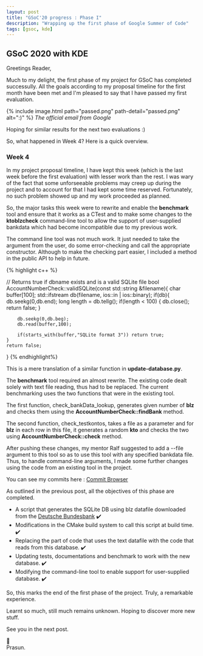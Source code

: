 ```yaml
---
layout: post
title: "GSoC'20 progress : Phase I"
description: "Wrapping up the first phase of Google Summer of Code"
tags: [gsoc, kde]
---
```


## GSoC 2020 with KDE

Greetings Reader,

Much to my delight, the first phase of my project for GSoC has completed successully.
All the goals according to my proposal timeline for the first month have been met and
I'm pleased to say that I have passed my first evaluation.

{% include image.html path="passed.png" path-detail="passed.png" alt=":)" %}
*The official email from Google*

Hoping for similar results for the next two evaluations :)

So, what happened in Week 4? Here is a quick overview.

### Week 4

In my project proposal timeline, I have kept this week (which is the last week before
the first evaluation) with lesser work than the rest. I was wary of the fact that some
unforseeable problems may creep up during the project and to account for that I had kept
some time reserved. Fortunately, no such problem showed up and my work proceeded as planned.

So, the major tasks this week were to rewrite and enable the **benchmark** tool and ensure that it
works as a CTest and to make some changes to the **ktoblzcheck** command-line tool to allow the
support of user-supplied bankdata which had become incompatible due to my previous work.

The command line tool was not much work. It just needed to take the argument from the user,
do some error-checking and call the appropriate constructor. Although to make the checking part easier,
I included a method in the public API to help in future.

{% highlight c++ %}

// Returns true if dbname exists and is a valid SQLite file
bool AccountNumberCheck::validSQLite(const std::string &filename){
    char buffer[100];
    std::ifstream db(filename, ios::in | ios::binary);
    if(db){
        db.seekg(0,db.end);
        long length = db.tellg();
        if(length < 100) {
            db.close();
            return false;
        }

        db.seekg(0,db.beg);
        db.read(buffer,100);

        if(starts_with(buffer,"SQLite format 3")) return true;
    }
    return false;
}
{% endhighlight%}

This is a mere translation of a similar function in **update-database.py**.

The **benchmark** tool required an almost rewrite. The existing code dealt solely with
text file reading, thus had to be replaced.
The current benchmarking uses the two functions that were in the existing tool.

The first function, check_bankData_lookup, generates given number of **blz** and checks them
using the **AccountNumberCheck::findBank** method.

The second function, check_testkontos, takes a file as a parameter and for **blz** in
each row in this file, it generates a random **kto** and checks the two using **AccountNumberCheck::check**
method.

After pushing these changes, my mentor Ralf suggested to add a \-\-file argument to this tool so as
to use this tool with any specified bankdata file.
Thus, to handle command-line arguments, I made some further changes using the code from an existing tool
in the project.

You can see my commits here : <a href="https://sourceforge.net/u/prasun/ktoblzcheck-gsoc2020/commit_browser" title="Commit Browser" rel="noreferrer noopener" target="_blank">Commit Browser</a>

As outlined in the previous post, all the objectives of this phase are completed.

* A script that generates the SQLite DB using blz datafile downloaded from the  <a href="https://www.bundesbank.de/de/aufgaben/unbarer-zahlungsverkehr/serviceangebot/bankleitzahlen/download-bankleitzahlen-602592" title="Deutsche Bundesbank" rel="noreferrer noopener" target="_blank">Deutsche Bundesbank</a> :heavy_check_mark:
* Modifications in the CMake build system to call this script at build time. :heavy_check_mark:
* Replacing the part of code that uses the text datafile with the code that reads from this database. :heavy_check_mark:
* Updating tests, documentations and benchmark to work with the new database. :heavy_check_mark:
* Modifying the command-line tool to enable support for user-supplied database. :heavy_check_mark:

So, this marks the end of the first phase of the project.
Truly, a remarkable experience.

Learnt so much, still much remains unknown.
Hoping to discover more new stuff.

See you in the next post.

:wave:<br/>
Prasun.